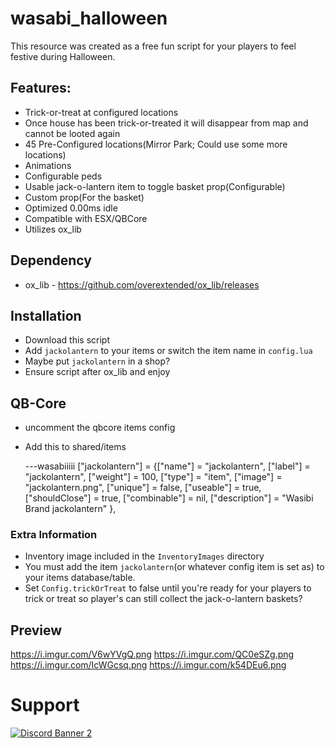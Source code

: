 # wasabi_halloween

This resource was created as a free fun script for your players to feel festive during Halloween.

## Features:
- Trick-or-treat at configured locations
- Once house has been trick-or-treated it will disappear from map and cannot be looted again
- 45 Pre-Configured locations(Mirror Park; Could use some more locations)
- Animations
- Configurable peds
- Usable jack-o-lantern item to toggle basket prop(Configurable)
- Custom prop(For the basket)
- Optimized 0.00ms idle
- Compatible with ESX/QBCore
- Utilizes ox_lib

## Dependency
+ ox_lib - https://github.com/overextended/ox_lib/releases

## Installation

- Download this script
- Add `jackolantern` to your items or switch the item name in `config.lua`
- Maybe put `jackolantern` in a shop?
- Ensure script after ox_lib and enjoy


## QB-Core
- uncomment the qbcore items config
- Add this to shared/items

	---wasabiiiii
    ["jackolantern"] 			 	 = {["name"] = "jackolantern", 				    ["label"] = "jackolantern", 			 ["weight"] = 100,  	["type"] = "item", 		["image"] = "jackolantern.png", 			["unique"] = false,     ["useable"] = true, 	["shouldClose"] = true,   ["combinable"] = nil,   ["description"] = "Wasibi Brand jackolantern" },


### Extra Information
- Inventory image included in the `InventoryImages` directory
- You must add the item `jackolantern`(or whatever config item is set as) to your items database/table.
- Set `Config.trickOrTreat` to false until you're ready for your players to trick or treat so player's can still collect the jack-o-lantern baskets?

## Preview
https://i.imgur.com/V6wYVgQ.png
https://i.imgur.com/QC0eSZg.png
https://i.imgur.com/IcWGcsq.png
https://i.imgur.com/k54DEu6.png


# Support
<a href='https://discord.gg/79zjvy4JMs'>![Discord Banner 2](https://discordapp.com/api/guilds/1025493337031049358/widget.png?style=banner2)</a>
